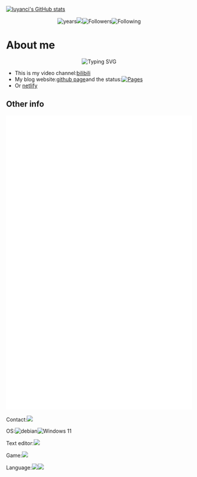 [![luyanci's GitHub stats](https://github-readme-stats.vercel.app/api?username=luyanci&show_icons=true&hide=issues,contrb,stars)](https://github.com/anuraghazra/github-readme-stats)
<div align="center">

![years](https://badges.pufler.dev/years/luyanci)![](https://badges.pufler.dev/repos/luyanci)![Followers](https://bilistats.lonelyion.com/followers?uid=282873551)![Following](https://bilistats.lonelyion.com/following?uid=282873551)


</div>

# About me
<div align="center">

![Typing SVG](https://readme-typing-svg.demolab.com?font=Fira+Code&pause=1000&color=00FFEB&random=false&width=435&lines=Hello+World!;I'm+%40luyanci)
</div>

- This is my video channel:[bilibili](https://space.bilibili.com/282873551)
- My blog website:[github page](https://luyanci.github.io)and the status:[![Pages](https://github.com/luyanci/luyanci.github.io/actions/workflows/pages.yml/badge.svg)](https://github.com/luyanci/luyanci.github.io/actions/workflows/pages.yml)
- Or [netlify](https://luyancib.netlify.app)
## Other info
<div align="center">

![card](https://github.com/luyanci/netease-music-card-fixed/blob/main/card.svg)

</div>

Contact:![](https://img.shields.io/badge/Tencent_QQ-EB1923?style=for-the-badge&logo=TencentQQ&logoColor=white)

OS:![debian](https://img.shields.io/badge/Debian-A81D33?style=for-the-badge&logo=debian&logoColor=white)![Windows 11](https://img.shields.io/badge/Windows_11-0078d4?style=for-the-badge&logo=windows-11&logoColor=white)

Text editor:![](https://img.shields.io/badge/Visual_Studio_Code-0078D4?style=for-the-badge&logo=visual%20studio%20code&logoColor=white)

Game:![](https://img.shields.io/badge/Steam-000000?style=for-the-badge&logo=steam&logoColor=white)

Language:![](https://img.shields.io/badge/Markdown-000000?style=for-the-badge&logo=markdown&logoColor=white)![](https://img.shields.io/badge/Hexo-0E83CD?style=for-the-badge&logo=hexo&logoColor=white)



<!---
luyanci/luyanci is a ✨ special ✨ repository because its `README.md` (this file) appears on your GitHub profile.
You can click the Preview link to take a look at your changes.
--->

